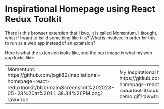 # Inspirational Homepage using React Redux Toolkit

There is this browser extension that I love, it is called Momentum. I thought, what if I want to build something like this? What is involved in order for this to run as a web app instead of an extension?

Here is what the extension looks like, and the next image is what my web app looks like:

<table>
    <tr>
        <td>
            Momentum:
            https://github.com/jogit82/inspirational-homepage-react-reduxtoolkit/blob/main/Screenshot%202023-05-23%20at%2011.38.34%20PM.png?raw=true
        </td>
        <td>
            My inspirational homepage:
            https://github.com/jogit82/inspirational-homepage-react-reduxtoolkit/blob/main/Daily-planner-demo.gif?raw=true
        </td>
    <tr>
</table>
